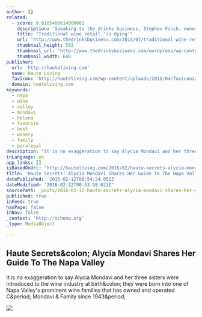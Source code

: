 ```yaml
---
author: []
related:
  - score: 0.6165480614000001
    description: 'Speaking to the drinks business, Stephen Finch, owner of Vagbond Wines said: "The traditional" model of wine retail involving bottles on shelves is dying. "A creative crop of innovative wine merchants like Loki, Bottle Apostle and Hanging Ditch are offering a much more engaging and adventurous option.'
    title: "Traditional wine retail 'is dying'"
    url: 'http://www.thedrinksbusiness.com/2015/07/traditional-wine-retail-is-dying/'
    thumbnail_height: 583
    thumbnail_url: 'http://www.thedrinksbusiness.com/wordpress/wp-content/uploads/2015/07/Ros%C3%A9-refils-640x583.jpg'
    thumbnail_width: 640
publisher:
  url: 'http://hauteliving.com'
  name: Haute Living
  favicon: 'http://hauteliving.com/wp-content/uploads/2015/04/favicon22.ico'
  domain: hauteliving.com
keywords:
  - napa
  - wine
  - valley
  - mondavi
  - helena
  - favorite
  - best
  - winery
  - family
  - paralegal
description: "It is no exaggeration to say Alycia Mondavi and her three sisters were introduced to the wine industry at birth: they were born into one of Napa Valley's prominent wine families that has owned and operated C. Mondavi & Family since 1943."
inLanguage: en
app_links: []
isBasedOnUrl: 'http://hauteliving.com/2016/02/haute-secrets-alycia-mondavi-shares-her-guide-to-the-napa-valley/601427/'
title: 'Haute Secrets: Alycia Mondavi Shares Her Guide To The Napa Valley'
datePublished: '2016-02-12T00:54:24.051Z'
dateModified: '2016-02-12T00:53:58.621Z'
sourcePath: _posts/2016-02-12-haute-secrets-alycia-mondavi-shares-her-guide-to-the-napa-v.md
published: true
inFeed: true
hasPage: false
inNav: false
_context: 'http://schema.org'
_type: MediaObject

---
```

<article style=""><h1>Haute Secrets&amp;colon; Alycia Mondavi Shares Her Guide To The Napa Valley</h1><p>It is no exaggeration to say Alycia Mondavi and her three sisters were introduced to the wine industry at birth&amp;colon; they were born into one of Napa Valley's prominent wine families that has owned and operated C&amp;period; Mondavi &amp; Family since 1943&amp;period;</p><img src="http://hauteliving.com/wp-content/uploads/2016/02/Alycia-featured.jpg" /></article>
